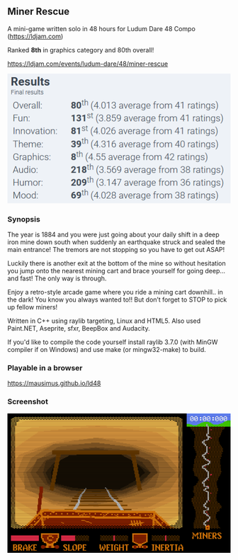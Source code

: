 ## Miner Rescue

A mini-game written solo in 48 hours for Ludum Dare 48 Compo (https://ldjam.com)

Ranked __8th__ in graphics category and 80th overall!

https://ldjam.com/events/ludum-dare/48/miner-rescue

![results](results.png)

### Synopsis

The year is 1884 and you were just going about your daily shift in a deep iron mine down south when suddenly an earthquake struck and sealed the main entrance! The tremors are not stopping so you have to get out ASAP!

Luckily there is another exit at the bottom of the mine so without hesitation you jump onto the nearest mining cart and brace yourself for going deep… and fast! The only way is through.

Enjoy a retro-style arcade game where you ride a mining cart downhill.. in the dark! You know you always wanted to!! But don’t forget to STOP to pick up fellow miners!

Written in C++ using raylib targeting, Linux and HTML5. Also used Paint.NET, Aseprite, sfxr, BeepBox and Audacity.

If you'd like to compile the code yourself install raylib 3.7.0 (with MinGW compiler if on Windows) and use make (or mingw32-make) to build.

### Playable in a browser

https://mausimus.github.io/ld48

### Screenshot

![screenshot](screenshot.png)
